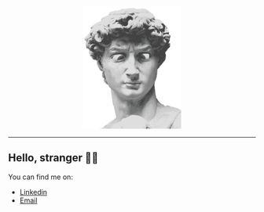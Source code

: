 <div align="center">
    <img src="assets/gif/loading.gif" width="200px" style="display: inline-block; float: none; margin: 0 auto;">
</div>

<hr>

## Hello, stranger 🖖🏻
You can find me on:
- [Linkedin](https://www.linkedin.com/in/guilherme-haschel-52738282)
- [Email](mailto:ghaschel@gmail.com)
